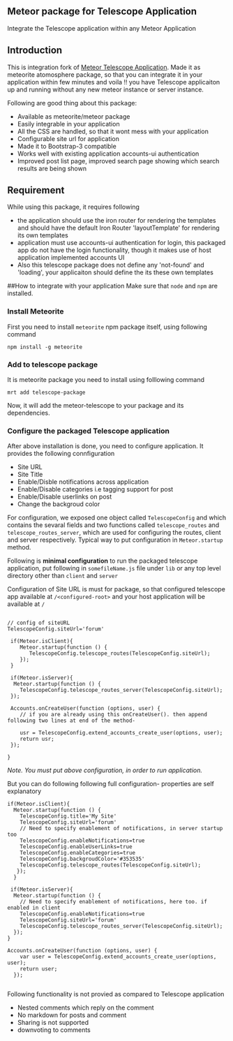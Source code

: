 Meteor package for Telescope Application 
--------------------------------------------------------------------
Integrate the Telescope application within any Meteor Application

## Introduction
This is integration fork of [Meteor Telescope Application](https://github.com/SachaG/Telescope). Made it as meteorite atomosphere package, so that you can integrate it in your application within few minutes and voila !! you have Telescope applicaiton up and running without any new meteor instance or server instance.

Following are good thing about this package:
- Available as meteorite/meteor package
- Easily integrable in your application
- All the CSS are handled, so that it wont mess with your application
- Configurable site url for application 
- Made it to Bootstrap-3 compatible
- Works well with existing application accounts-ui authentication
- Improved post list page, improved search page showing which search results are being shown

## Requirement

While using this package, it requires following
- the application should use the iron router for rendering the templates and should have the default Iron Router 'layoutTemplate' for rendering its own templates
- application must use accounts-ui authentication for login, this packaged app do not have the login functionality, though it makes use of host application implemented accounts UI
- Also this telescope package does not define any 'not-found' and 'loading', your applicaiton should define the its these own templates  

##How to integrate with your application
Make sure that `node` and `npm` are installed.
### Install Meteorite
First you need to install `meteorite` npm package itself, using following command

`npm install -g meteorite` 

### Add to telescope package
It is meteorite package you need to install using folllowing command

`mrt add telescope-package`

Now, it will add the meteor-telescope to your package and its dependencies.

### Configure the packaged Telescope application 
After above installation is done, you need to configure application. It provides the following connfiguration
- Site URL
- Site Title
- Enable/Disble notifications across application
- Enable/Disable categories i.e tagging support for post
- Enable/Disable userlinks on post
- Change the backgroud color

For configuration, we exposed one object called `TelescopeConfig` and which contains the sevaral fields and two functions called `telescope_routes` and `telescope_routes_server`, which are used for configuring the routes, client and server respectively.
Typical way to put configuration in `Meteor.startup` method.

Following is **minimal configuration** to run the packaged telescope application, put following in `somefileName.js` file under `lib` or any top level directory other than `client` and `server`

Configuration of Site URL is must for package, so that configured telescope app available at `/<configured-root>` and your host application will be available at `/` 

```

// config of siteURL
TelescopeConfig.siteUrl='forum'

 if(Meteor.isClient){
    Meteor.startup(function () {
       TelescopeConfig.telescope_routes(TelescopeConfig.siteUrl);
    });
 }

 if(Meteor.isServer){
  Meteor.startup(function () {
    TelescopeConfig.telescope_routes_server(TelescopeConfig.siteUrl);
 });
  
 Accounts.onCreateUser(function (options, user) {
    // if you are already using this onCreateUser(). then append following two lines at end of the method-
    
    usr = TelescopeConfig.extend_accounts_create_user(options, user);
    return usr;
 });
 
}

```

*Note. You must put above configuration, in order to run application.*

But you can do following following full configuration- properties are self explanatory

```
if(Meteor.isClient){
  Meteor.startup(function () {
    TelescopeConfig.title='My Site' 
    TelescopeConfig.siteUrl='forum'
    // Need to specify enablement of notifications, in server startup too
    TelescopeConfig.enableNotifications=true
    TelescopeConfig.enableUserLinks=true
    TelescopeConfig.enableCategories=true
    TelescopeConfig.backgroudColor='#353535'
    TelescopeConfig.telescope_routes(TelescopeConfig.siteUrl);
   });
  }
 
 if(Meteor.isServer){
  Meteor.startup(function () {
    // Need to specify enablement of notifications, here too. if enabled in client
    TelescopeConfig.enableNotifications=true
    TelescopeConfig.siteUrl='forum'
    TelescopeConfig.telescope_routes_server(TelescopeConfig.siteUrl);
  });
}

Accounts.onCreateUser(function (options, user) {
    var user = TelescopeConfig.extend_accounts_create_user(options, user);
    return user;
  });
  
  ```


Following functionality is not provied as compared to Telescope application
- Nested comments which reply on the comment
- No markdown for posts and comment
- Sharing is not supported
- downvoting to comments
